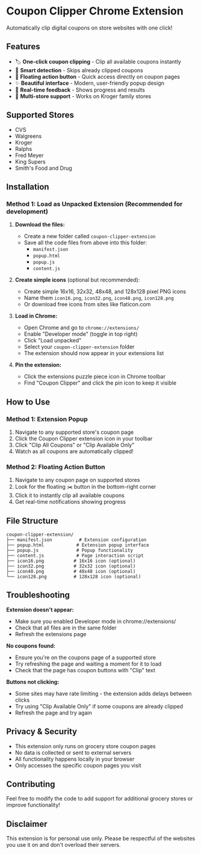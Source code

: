 # Coupon Clipper Chrome Extension

Automatically clip digital coupons on store websites with one click!

## Features

- 🏷️ **One-click coupon clipping** - Clip all available coupons instantly
- 📎 **Smart detection** - Skips already clipped coupons
- 🎯 **Floating action button** - Quick access directly on coupon pages
- ✨ **Beautiful interface** - Modern, user-friendly popup design
- 🔄 **Real-time feedback** - Shows progress and results
- 🏪 **Multi-store support** - Works on Kroger family stores

## Supported Stores

- CVS
- Walgreens
- Kroger
- Ralphs  
- Fred Meyer
- King Supers
- Smith's Food and Drug

## Installation

### Method 1: Load as Unpacked Extension (Recommended for development)

1. **Download the files:**
   - Create a new folder called `coupon-clipper-extension`
   - Save all the code files from above into this folder:
     - `manifest.json`
     - `popup.html` 
     - `popup.js`
     - `content.js`

2. **Create simple icons** (optional but recommended):
   - Create simple 16x16, 32x32, 48x48, and 128x128 pixel PNG icons
   - Name them `icon16.png`, `icon32.png`, `icon48.png`, `icon128.png`
   - Or download free icons from sites like flaticon.com

3. **Load in Chrome:**
   - Open Chrome and go to `chrome://extensions/`
   - Enable "Developer mode" (toggle in top right)
   - Click "Load unpacked"
   - Select your `coupon-clipper-extension` folder
   - The extension should now appear in your extensions list

4. **Pin the extension:**
   - Click the extensions puzzle piece icon in Chrome toolbar
   - Find "Coupon Clipper" and click the pin icon to keep it visible

## How to Use

### Method 1: Extension Popup
1. Navigate to any supported store's coupon page
2. Click the Coupon Clipper extension icon in your toolbar
3. Click "Clip All Coupons" or "Clip Available Only"
4. Watch as all coupons are automatically clipped!

### Method 2: Floating Action Button
1. Navigate to any coupon page on supported stores
2. Look for the floating ✂️ button in the bottom-right corner
3. Click it to instantly clip all available coupons
4. Get real-time notifications showing progress

## File Structure

```
coupon-clipper-extension/
├── manifest.json          # Extension configuration
├── popup.html            # Extension popup interface
├── popup.js              # Popup functionality
├── content.js            # Page interaction script
├── icon16.png           # 16x16 icon (optional)
├── icon32.png           # 32x32 icon (optional)
├── icon48.png           # 48x48 icon (optional)
└── icon128.png          # 128x128 icon (optional)
```

## Troubleshooting

**Extension doesn't appear:**
- Make sure you enabled Developer mode in chrome://extensions/
- Check that all files are in the same folder
- Refresh the extensions page

**No coupons found:**
- Ensure you're on the coupons page of a supported store
- Try refreshing the page and waiting a moment for it to load
- Check that the page has coupon buttons with "Clip" text

**Buttons not clicking:**
- Some sites may have rate limiting - the extension adds delays between clicks
- Try using "Clip Available Only" if some coupons are already clipped
- Refresh the page and try again

## Privacy & Security

- This extension only runs on grocery store coupon pages
- No data is collected or sent to external servers
- All functionality happens locally in your browser
- Only accesses the specific coupon pages you visit

## Contributing

Feel free to modify the code to add support for additional grocery stores or improve functionality!

## Disclaimer

This extension is for personal use only. Please be respectful of the websites you use it on and don't overload their servers.
